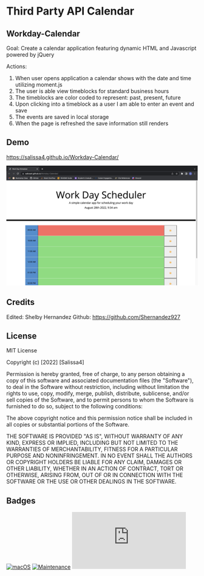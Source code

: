 # Third Party API Calendar

## Workday-Calendar

Goal: Create a calendar application featuring dynamic HTML and Javascript powered by jQuery

Actions:
1. When user opens application a calendar shows with the date and time utilizing moment.js
2. The user is able view timeblocks for standard business hours 
3. The timeblocks are color coded to represent: past, present, future
4. Upon clicking into a timeblock as a user I am able to enter an event and save
5. The events are saved in local storage
6. When the page is refreshed the save information still renders


## Demo

https://salissa4.github.io/Workday-Calendar/

<img src="./assets/images/wkday.jpg">

## Credits

Edited: Shelby Hernandez    Github: https://github.com/Shernandez927

## License

MIT License

Copyright (c) [2022] [Salissa4]

Permission is hereby granted, free of charge, to any person obtaining a copy
of this software and associated documentation files (the "Software"), to deal
in the Software without restriction, including without limitation the rights
to use, copy, modify, merge, publish, distribute, sublicense, and/or sell
copies of the Software, and to permit persons to whom the Software is
furnished to do so, subject to the following conditions:

The above copyright notice and this permission notice shall be included in all
copies or substantial portions of the Software.

THE SOFTWARE IS PROVIDED "AS IS", WITHOUT WARRANTY OF ANY KIND, EXPRESS OR
IMPLIED, INCLUDING BUT NOT LIMITED TO THE WARRANTIES OF MERCHANTABILITY,
FITNESS FOR A PARTICULAR PURPOSE AND NONINFRINGEMENT. IN NO EVENT SHALL THE
AUTHORS OR COPYRIGHT HOLDERS BE LIABLE FOR ANY CLAIM, DAMAGES OR OTHER
LIABILITY, WHETHER IN AN ACTION OF CONTRACT, TORT OR OTHERWISE, ARISING FROM,
OUT OF OR IN CONNECTION WITH THE SOFTWARE OR THE USE OR OTHER DEALINGS IN THE
SOFTWARE.

## Badges

[![macOS](https://svgshare.com/i/ZjP.svg)](https://svgshare.com/i/ZjP.svg)
[![Maintenance](https://img.shields.io/badge/Maintained%3F-no-red.svg)](https://bitbucket.org/lbesson/ansi-colors)
[![GitHub license](https://badgen.net/github/license/Naereen/Strapdown.js)](https://github.com/Naereen/StrapDown.js/blob/master/LICENSE)

